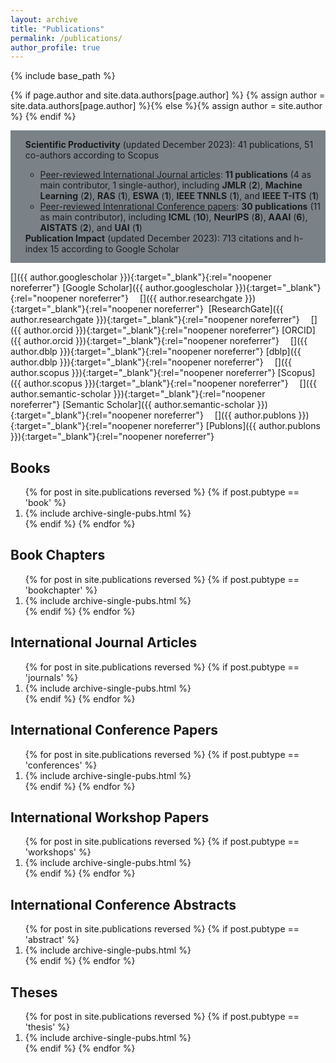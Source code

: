 ```yaml
---
layout: archive
title: "Publications"
permalink: /publications/
author_profile: true
---
```

{% include base_path %}


{% if page.author and site.data.authors[page.author] %}
  {% assign author = site.data.authors[page.author] %}{% else %}{% assign author = site.author %}
{% endif %}

<link rel="stylesheet" href="https://cdn.jsdelivr.net/gh/jpswalsh/academicons@1/css/academicons.min.css">


<div style="background-color: #7a8288; overflow: hidden;">
<ul style="list-style-type:none;background-color:#7a8288;">
<li><b>Scientific Productivity</b> (updated December 2023): 41 publications, 51 co-authors according to Scopus</li>
<ul>
	<li>
		<u>Peer-reviewed International Journal articles</u>: <b>11 publications</b> (4 as main contributor, 1 single-author), including <b>JMLR</b> (<b>2</b>), <b>Machine Learning</b> (<b>2</b>), <b>RAS</b> (<b>1</b>), <b>ESWA</b> (<b>1</b>), <b>IEEE TNNLS</b> (<b>1</b>), and <b>IEEE T-ITS</b> (<b>1</b>)
	</li>
	<li>
		<u>Peer-reviewed Intenrational Conference papers</u>: <b>30 publications</b> (11 as main contributor), including <b>ICML</b> (<b>10</b>), <b>NeurIPS</b> (<b>8</b>), <b>AAAI</b> (<b>6</b>), <b>AISTATS</b> (<b>2</b>), and <b>UAI</b> (<b>1</b>)
	</li>
</ul>
<li><b>Publication Impact</b> (updated December 2023): 713 citations and  h-index 15 according to Google Scholar</li>
</ul>
</div>


[<i class="ai ai-google-scholar ai-1x fa-align-center"></i>]({{ author.googlescholar }}){:target="_blank"}{:rel="noopener noreferrer"}&nbsp;[Google Scholar]({{ author.googlescholar }}){:target="_blank"}{:rel="noopener noreferrer"}
&emsp;[<i class="ai ai-researchgate ai-1x"></i>]({{ author.researchgate }}){:target="_blank"}{:rel="noopener noreferrer"}&nbsp; [ResearchGate]({{ author.researchgate }}){:target="_blank"}{:rel="noopener noreferrer"}
&emsp;[<i class="ai ai-orcid ai-1x"></i>]({{ author.orcid }}){:target="_blank"}{:rel="noopener noreferrer"}&nbsp;[ORCID]({{ author.orcid }}){:target="_blank"}{:rel="noopener noreferrer"}
&emsp;[<i class="ai ai-dblp ai-1x"></i>]({{ author.dblp }}){:target="_blank"}{:rel="noopener noreferrer"}&nbsp;[dblp]({{ author.dblp }}){:target="_blank"}{:rel="noopener noreferrer"}
&emsp;[<i class="ai ai-scopus ai-1x"></i>]({{ author.scopus }}){:target="_blank"}{:rel="noopener noreferrer"}&nbsp;[Scopus]({{ author.scopus }}){:target="_blank"}{:rel="noopener noreferrer"}
&emsp;[<i class="ai ai-semantic-scholar ai-1x"></i>]({{ author.semantic-scholar }}){:target="_blank"}{:rel="noopener noreferrer"}&nbsp;[Semantic Scholar]({{ author.semantic-scholar }}){:target="_blank"}{:rel="noopener noreferrer"}
&emsp;[<i class="ai ai-publons ai-1x"></i>]({{ author.publons }}){:target="_blank"}{:rel="noopener noreferrer"}&nbsp;[Publons]({{ author.publons }}){:target="_blank"}{:rel="noopener noreferrer"}



<h2>Books</h2>
<ol>
{% for post in site.publications reversed %}
{% if post.pubtype == 'book' %}
<li>
{% include archive-single-pubs.html %}
</li>
{% endif %}
{% endfor %}
</ol> 

<h2>Book Chapters</h2>
<ol>
{% for post in site.publications reversed %}
{% if post.pubtype == 'bookchapter' %}
<li>
{% include archive-single-pubs.html %}
</li>
{% endif %}
{% endfor %}
</ol> 

<h2>International Journal Articles</h2>
<ol>
{% for post in site.publications reversed %}
{% if post.pubtype == 'journals' %}
<li>
{% include archive-single-pubs.html %}
</li>
{% endif %}
{% endfor %}
</ol> 

<h2>International Conference Papers</h2>
<ol>
{% for post in site.publications reversed %}
{% if post.pubtype == 'conferences' %}
<li>
{% include archive-single-pubs.html %}
</li>
{% endif %}
{% endfor %}
</ol> 

<h2>International Workshop Papers</h2>
<ol>
{% for post in site.publications reversed %}
{% if post.pubtype == 'workshops' %}
<li>
{% include archive-single-pubs.html %}
</li>
{% endif %}
{% endfor %}
</ol> 

<h2>International Conference Abstracts</h2>
<ol>
{% for post in site.publications reversed %}
{% if post.pubtype == 'abstract' %}
<li>
{% include archive-single-pubs.html %}
</li>
{% endif %}
{% endfor %}
</ol> 

<h2>Theses</h2>
<ol>
{% for post in site.publications reversed %}
{% if post.pubtype == 'thesis' %}
<li>
{% include archive-single-pubs.html %}
</li>
{% endif %}
{% endfor %}
</ol> 

